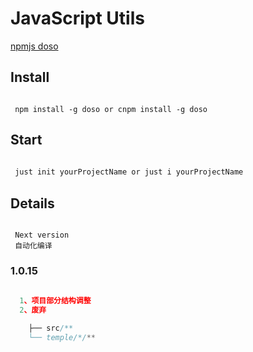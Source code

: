
# JavaScript Utils
[npmjs doso](https://www.npmjs.com/package/doso)

## Install
```shell

 npm install -g doso or cnpm install -g doso

```

## Start
```javascript
 
 just init yourProjectName or just i yourProjectName

``` 

## Details
```

 Next version
 自动化编译 

```

### 1.0.15
```javascript
   
  1、项目部分结构调整
  2、废弃

	├── src/**
	└── temple/*/** 

``` 